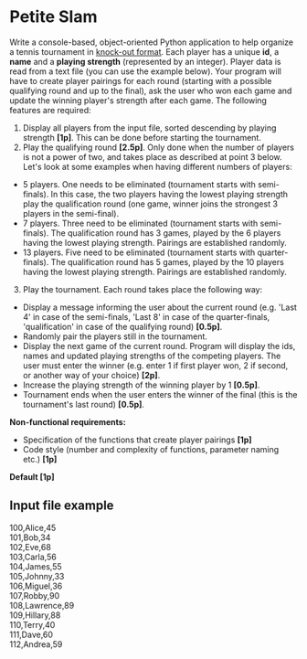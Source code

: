 # Petite Slam
Write a console-based, object-oriented Python application to help organize a tennis tournament in [knock-out format](https://en.wikipedia.org/wiki/Single-elimination_tournament). Each player has a unique **id**, a **name** and a **playing strength** (represented by an integer). Player data is read from a text file (you can use the example below). Your program will have to create player pairings for each round (starting with a possible qualifying round and up to the final), ask the user who won each game and update the winning player's strength after each game. The following features are required:
1. Display all players from the input file, sorted descending by playing strength **[1p]**. This can be done before starting the tournament.
2. Play the qualifying round **[2.5p]**. Only done when the number of players is not a power of two, and takes place as described at point 3 below. Let's look at some examples when having different numbers of players:
  - 5 players. One needs to be eliminated (tournament starts with semi-finals). In this case, the two players having the lowest playing strength play the qualification round (one game, winner joins the strongest 3 players in the semi-final).
  - 7 players. Three need to be eliminated (tournament starts with semi-finals). The qualification round has 3 games, played by the 6 players having the lowest playing strength. Pairings are established randomly. 
  - 13 players. Five need to be eliminated (tournament starts with quarter-finals). The qualification round has 5 games, played by the 10 players having the lowest playing strength. Pairings are established randomly.
3. Play the tournament. Each round takes place the following way:
  - Display a message informing the user about the current round (e.g. 'Last 4' in case of the semi-finals, 'Last 8' in case of the quarter-finals, 'qualification' in case of the qualifying round) **[0.5p]**.
  - Randomly pair the players still in the tournament.
  - Display the next game of the current round. Program will display the ids, names and updated playing strengths of the competing players. The user must enter the winner (e.g. enter 1 if first player won, 2 if second, or another way of your choice) **[2p]**.
  - Increase the playing strength of the winning player by 1 **[0.5p]**.
  - Tournament ends when the user enters the winner of the final (this is the tournament's last round) **[0.5p]**.

**Non-functional requirements:**
- Specification of the functions that create player pairings **[1p]**
- Code style (number and complexity of functions, parameter naming etc.) **[1p]**

**Default [1p]**

## Input file example 
100,Alice,45\
101,Bob,34\
102,Eve,68\
103,Carla,56\
104,James,55\
105,Johnny,33\
106,Miguel,36\
107,Robby,90\
108,Lawrence,89\
109,Hillary,88\
110,Terry,40\
111,Dave,60\
112,Andrea,59
